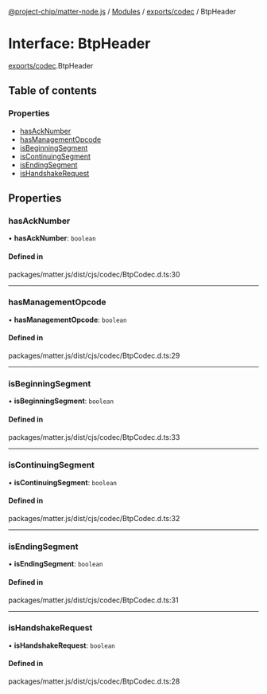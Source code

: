 [@project-chip/matter-node.js](../README.md) / [Modules](../modules.md) / [exports/codec](../modules/exports_codec.md) / BtpHeader

# Interface: BtpHeader

[exports/codec](../modules/exports_codec.md).BtpHeader

## Table of contents

### Properties

- [hasAckNumber](exports_codec.BtpHeader.md#hasacknumber)
- [hasManagementOpcode](exports_codec.BtpHeader.md#hasmanagementopcode)
- [isBeginningSegment](exports_codec.BtpHeader.md#isbeginningsegment)
- [isContinuingSegment](exports_codec.BtpHeader.md#iscontinuingsegment)
- [isEndingSegment](exports_codec.BtpHeader.md#isendingsegment)
- [isHandshakeRequest](exports_codec.BtpHeader.md#ishandshakerequest)

## Properties

### hasAckNumber

• **hasAckNumber**: `boolean`

#### Defined in

packages/matter.js/dist/cjs/codec/BtpCodec.d.ts:30

___

### hasManagementOpcode

• **hasManagementOpcode**: `boolean`

#### Defined in

packages/matter.js/dist/cjs/codec/BtpCodec.d.ts:29

___

### isBeginningSegment

• **isBeginningSegment**: `boolean`

#### Defined in

packages/matter.js/dist/cjs/codec/BtpCodec.d.ts:33

___

### isContinuingSegment

• **isContinuingSegment**: `boolean`

#### Defined in

packages/matter.js/dist/cjs/codec/BtpCodec.d.ts:32

___

### isEndingSegment

• **isEndingSegment**: `boolean`

#### Defined in

packages/matter.js/dist/cjs/codec/BtpCodec.d.ts:31

___

### isHandshakeRequest

• **isHandshakeRequest**: `boolean`

#### Defined in

packages/matter.js/dist/cjs/codec/BtpCodec.d.ts:28
